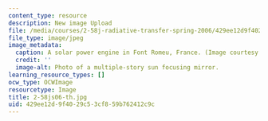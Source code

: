 ```yaml
---
content_type: resource
description: New image Upload
file: /media/courses/2-58j-radiative-transfer-spring-2006/429ee12d9f4029c53cf859b762412c9c_2-58js06-th.jpg
file_type: image/jpeg
image_metadata:
  caption: A solar power engine in Font Romeu, France. (Image courtesy of [Wikipedia](http://en.wikipedia.org/wiki/Main_Page).)
  credit: ''
  image-alt: Photo of a multiple-story sun focusing mirror.
learning_resource_types: []
ocw_type: OCWImage
resourcetype: Image
title: 2-58js06-th.jpg
uid: 429ee12d-9f40-29c5-3cf8-59b762412c9c
---
```

